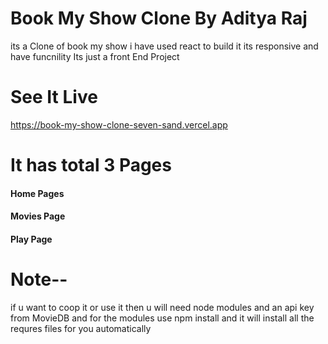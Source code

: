 
# Book My Show Clone By Aditya Raj
its a Clone of book my show 
i have used react to build it its responsive and have funcnility 
Its just a front End Project 
# See It Live
https://book-my-show-clone-seven-sand.vercel.app
# It has total 3 Pages 

#### Home Pages
####  Movies Page
#### Play Page

# Note-- 
if u want to coop it or use it then u will need node modules and an api key from MovieDB
and for the modules use npm install and it will install all the requres files for you automatically  







